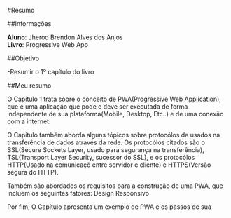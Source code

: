 #Resumo

##Informações

  **Aluno**: Jherod Brendon Alves dos Anjos  
  **Livro**: Progressive Web App

##Objetivo

  -Resumir o 1º capítulo do livro

##Meu resumo

O Capítulo 1 trata sobre o conceito de PWA(Progressive Web Application), que é uma aplicação que pode e deve ser executada de 
forma independente de sua plataforma(Mobile, Desktop, Etc..) e de uma conexão com a internet.

O Capítulo também aborda alguns tópicos sobre protocólos de usados na transferência de dados através da rede. Os protocólos 
citados são o SSL(Secure Sockets Layer, usado para segurança na transferência), TSL(Transport Layer Security, sucessor do SSL), e
os protocólos HTTP(Usado na comunicaçõ entre servidor e cliente) e HTTPS(Versão segura do HTTP).

Também são abordados os requisitos para a construção de uma PWA, que incluem os seguintes fatores: Design Responsivo

Por fim, O Capítulo apresenta um exemplo de PWA e os passos de sua 
